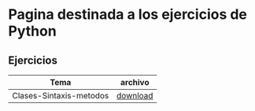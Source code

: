 # Pagina destinada  a los ejercicios de Python

## Ejercicios

| Tema | archivo |
| ----- | ------ |
| Clases-Sintaxis-metodos | [download](https://braslyn.github.io/progra2/Ejercicios/python/Ejemplo.zip) |
